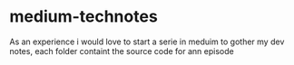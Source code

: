 # medium-technotes

As an experience i would love to start a serie in meduim to gother my dev notes, 
each folder containt the source code for ann episode
